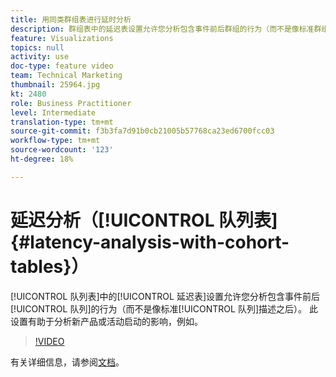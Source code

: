 ```yaml
---
title: 用同类群组表进行延时分析
description: 群组表中的延迟表设置允许您分析包含事件前后群组的行为（而不是像标准群组描述的那样）。 此设置有助于分析新产品或活动启动的影响，例如。
feature: Visualizations
topics: null
activity: use
doc-type: feature video
team: Technical Marketing
thumbnail: 25964.jpg
kt: 2480
role: Business Practitioner
level: Intermediate
translation-type: tm+mt
source-git-commit: f3b3fa7d91b0cb21005b57768ca23ed6700fcc03
workflow-type: tm+mt
source-wordcount: '123'
ht-degree: 18%

---
```



# 延迟分析（[!UICONTROL 队列表] {#latency-analysis-with-cohort-tables}）

[!UICONTROL 队列表]中的[!UICONTROL 延迟表]设置允许您分析包含事件前后[!UICONTROL 队列]的行为（而不是像标准[!UICONTROL 队列]描述之后）。 此设置有助于分析新产品或活动启动的影响，例如。

>[!VIDEO](https://video.tv.adobe.com/v/25964/?quality=12)

有关详细信息，请参阅[文档](https://marketing.adobe.com/resources/help/zh_CN/analytics/analysis-workspace/cohort_analysis.html)。
